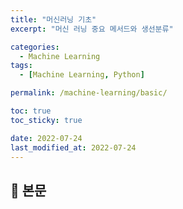 ```yaml
---
title: "머신러닝 기초"
excerpt: "머신 러닝 중요 메서드와 생선분류"

categories:
  - Machine Learning
tags:
  - [Machine Learning, Python]

permalink: /machine-learning/basic/

toc: true
toc_sticky: true

date: 2022-07-24
last_modified_at: 2022-07-24
---
```


## 🦥 본문



